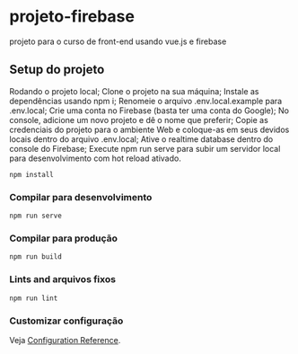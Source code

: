 # projeto-firebase

projeto para o curso de front-end usando vue.js e firebase

## Setup do projeto
Rodando o projeto local;
Clone o projeto na sua máquina;
Instale as dependências usando npm i;
Renomeie o arquivo .env.local.example para .env.local;
Crie uma conta no Firebase (basta ter uma conta do Google);
No console, adicione um novo projeto e dê o nome que preferir;
Copie as credenciais do projeto para o ambiente Web e coloque-as em seus devidos locais dentro do arquivo .env.local;
Ative o realtime database dentro do console do Firebase;
Execute npm run serve para subir um servidor local para desenvolvimento com hot reload ativado.
```
npm install
```
### Compilar para desenvolvimento
```
npm run serve
```

### Compilar para produção
```
npm run build
```

### Lints and arquivos fixos
```
npm run lint
```

### Customizar configuração
Veja [Configuration Reference](https://cli.vuejs.org/config/).
